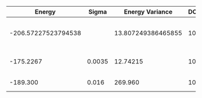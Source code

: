 | Energy              | Sigma  | Energy Variance    | DOF | Einf | Method                       | Reference |
|---------------------|--------|--------------------|-----|------|------------------------------|-----------|
| -206.57227523794538 |        | 13.807249386465855 | 100 | 0    | DMRG (bond dimension = 1024) | [code](https://github.com/varbench/methods/blob/main/scripts/J1J2/square_100_P_0.7/dmrg.sh) |
| -175.2267           | 0.0035 | 12.74215           | 100 | 0    | RBM (alpha = 1)              | [code](https://github.com/varbench/methods/blob/main/scripts/J1J2/square_100_P_0.7/vmc_rbm.sh) |
| -189.300            | 0.016  | 269.960            | 100 | 0    | Jastrow baseline             | [code](https://github.com/varbench/methods/blob/main/scripts/J1J2/square_100_P_0.7/vmc_jastrow.sh) |
